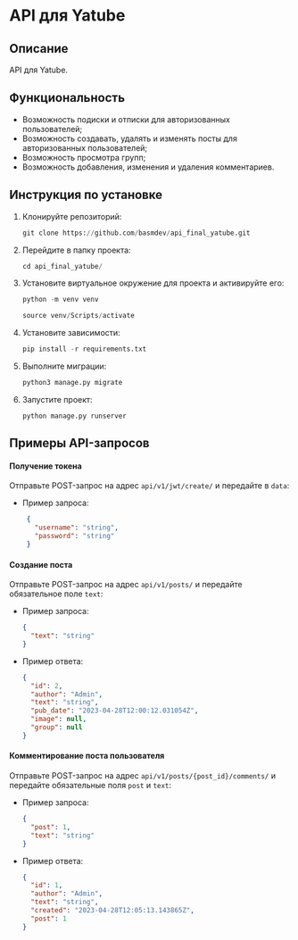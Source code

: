 # API для Yatube

## Описание

API для Yatube.

## Функциональность

- Возможность подиски и отписки для авторизованных пользователей;
- Возможность создавать, удалять и изменять посты для авторизованных пользователей;
- Возможность просмотра групп;
- Возможность добавления, изменения и удаления комментариев.

## Инструкция по установке

1. Клонируйте репозиторий:

   ```python
   git clone https://github.com/basmdev/api_final_yatube.git
   ```

2. Перейдите в папку проекта:

   ```python
   cd api_final_yatube/
   ```

3. Установите виртуальное окружение для проекта и активируйте его:

   ```python
   python -m venv venv
   ```
   ```python
   source venv/Scripts/activate
   ```

4. Установите зависимости:

   ```python
   pip install -r requirements.txt
   ```

5. Выполните миграции:

   ```python
   python3 manage.py migrate
   ```

6. Запустите проект:

   ```
   python manage.py runserver
   ```

## Примеры API-запросов

#### Получение токена

Отправьте POST-запрос на адрес `api/v1/jwt/create/` и передайте в `data`:

- Пример запроса:

   ```json
    {
      "username": "string",
      "password": "string"
    }
   ```

#### Создание поста

Отправьте POST-запрос на адрес `api/v1/posts/` и передайте обязательное поле `text`:

- Пример запроса:

   ```json
   {
     "text": "string"
   }
   ```

- Пример ответа:

   ```json
   {
     "id": 2,
     "author": "Admin",
     "text": "string",
     "pub_date": "2023-04-28T12:00:12.031054Z",
     "image": null,
     "group": null
   }
   ```

#### Комментирование поста пользователя

Отправьте POST-запрос на адрес `api/v1/posts/{post_id}/comments/` и передайте обязательные поля `post` и `text`:

- Пример запроса:

   ```json
   {
     "post": 1,
     "text": "string"
   }
   ```

- Пример ответа:

   ```json
   {
     "id": 1,
     "author": "Admin",
     "text": "string",
     "created": "2023-04-28T12:05:13.143865Z",
     "post": 1
   }
   ```
